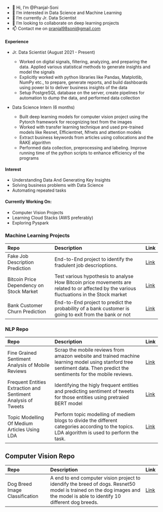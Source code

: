 - 👋 Hi, I’m @Pranjal-Soni
- 👀 I’m interested in Data Science and Machine Learning 
- 🌱 I’m currently Jr. Data Scientist
- 💞️ I’m looking to collaborate on deep learning projects
- 📫 Contact me on  pranjal98soni@gmail.com

<!---
Pranjal-Soni/Pranjal-Soni is a ✨ special ✨ repository because its `README.md` (this file) appears on your GitHub profile.
You can click the Preview link to take a look at your changes.
--->
#### Experience
* Jr. Data Scientist (August 2021 - Present)
  * Worked on digital signals, filtering, analyzing, and preparing the data. Applied various statistical methods to generate insights and model the signals
  * Explicitly worked with python libraries like Pandas, Matplotlib, NumPy etc., to prepare, generate reports, and build dashboards using power bi to deliver business insights of the data
  * Setup PostgreSQL database on the server, create pipelines for automation to dump the data, and performed data collection
  
* Data Science Intern (6 months)
  * Built deep learning models for computer vision project using the Pytorch framework for recognizing text from the images
  * Worked with transfer learning technique and used pre-trained models like Resnet, Efficientnet, Nfnets and attention models
  * Extract business keywords from articles using collocations and the RAKE algorithm
  * Performed data collection, preprocessing and labeling. Improve running time of the python scripts to enhance efficiency of the programs

#### Interest
* Understanding Data And Generating Key Insights
* Solving business problems with Data Science
* Automating repeated tasks

#### Currently Working On:
* Computer Vision Projects
* Learning Cloud Stacks (AWS preferably)
* Exploring Pyspark


### Machine Learning Projects
Repo| Description | Link
| :--- | :--- | :---
Fake Job Description Prediction | End-to-End project to identify the fradulent job descrioptions.  | [Link](https://github.com/Pranjal-Soni/fake_jobs_description_prediction)
Bitcoin Price Dependency on Stock Market  | Test various hypothesis to analyse How Bitcoin price movements are related to or affected by the various fluctuations in the Stock market | [Link](https://github.com/sourabh-burnwal/Bitcoin-Price-Dependency-on-Stock-Market)
Bank Customer Churn Prediction | End-to-End project to predict the probability of a bank customer is going to exit from the bank or not | [Link](https://github.com/Pranjal-Soni/Bank-Customer-Churn-Prediction)

### NLP Repo
Repo| Description | Link
| :--- | :--- | :---
Fine Grained Sentiment Analysis of Mobile Reviews | Scrap the mobile reviews from amazon website and trained machine learning model using stanford tree sentiment data. Then predict the sentiments for the mobile reviews.| [Link](https://github.com/Pranjal-Soni/mobile_review_setiment_prediction)
Frequent Entities Extraction and Sentiment Analysis of Tweets | Identifying the higly frequent entities and predicting sentiment of tweets for those entities using pretraied BERT model  | [Link](https://github.com/Pranjal-Soni/NLP-Notebooks/blob/main/Frequent%20Entities%20Extraction%20and%20Sentiment%20Analysis%20of%20Tweets.ipynb)
Topic Modelling Of Medium Articles Using LDA  | Perform topic modelling of mediem blogs to divide the different categories according to the topics. LDA algorithm is used to perform the task. | [Link](https://github.com/Pranjal-Soni/NLP-Notebooks/blob/main/Topic%20Modelling%20Using%20LDA.ipynb)


## Computer Vision Repo
Repo| Description | Link
| :--- | :--- | :---
Dog Breed Image Classification | A end to end computer vision project to idendify the breed of dogs. Resnet50 model is trained on the dog images and the model is able to identify 10 different dog breeds. | [Link](https://github.com/Pranjal-Soni/Dog-Breed-Image-Classification)
